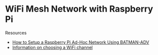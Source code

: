 # WiFi Mesh Network with Raspberry Pi

Resources
- [How to Setup a Raspberry Pi Ad-Hoc Network Using BATMAN-ADV](https://medium.com/@tdoll/how-to-setup-a-raspberry-pi-ad-hoc-network-using-batman-adv-on-raspbian-stretch-lite-dce6eb896687)
- [Information on choosing a WiFi channel](https://www.electronics-notes.com/articles/connectivity/wifi-ieee-802-11/channels-frequencies-bands-bandwidth.php)
